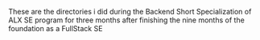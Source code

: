 These are the directories i did during the Backend Short Specialization of ALX SE program for three months after finishing the nine months of the foundation as a FullStack SE
